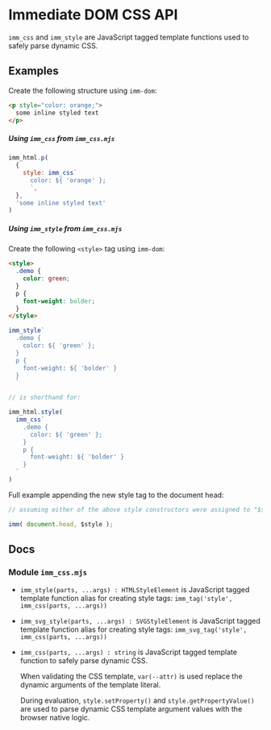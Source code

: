 # Immediate DOM CSS API

`imm_css` and `imm_style` are JavaScript tagged template functions used to safely parse dynamic CSS.

## Examples

Create the following structure using `imm-dom`:

```html
<p style="color: orange;">
  some inline styled text
</p>
```

##### Using `imm_css` from `imm_css.mjs`

```javascript
imm_html.p(
  {
    style: imm_css`
      color: ${ 'orange' };
      `,
  },
  'some inline styled text'
)
```


##### Using `imm_style` from `imm_css.mjs`

Create the following `<style>` tag using `imm-dom`:

```html
<style>
  .demo {
    color: green;
  }
  p {
    font-weight: bolder;
  }
</style>
```

```javascript
imm_style`
  .demo {
    color: ${ 'green' };
  }
  p {
    font-weight: ${ 'bolder' }
  }
  `

// is shorthand for:

imm_html.style(
  imm_css`
    .demo {
      color: ${ 'green' };
    }
    p {
      font-weight: ${ 'bolder' }
    }
  `
)
```

Full example appending the new style tag to the document head:

```javascript
// assuming either of the above style constructors were assigned to "$style"

imm( document.head, $style );
```

## Docs

### Module `imm_css.mjs`

- `imm_style(parts, ...args) : HTMLStyleElement` is JavaScript tagged
  template function alias for creating style tags: `imm_tag('style',
  imm_css(parts, ...args))`

- `imm_svg_style(parts, ...args) : SVGStyleElement` is JavaScript tagged
  template function alias for creating style tags: `imm_svg_tag('style',
  imm_css(parts, ...args))`

- `imm_css(parts, ...args) : string` is JavaScript tagged template function to
  safely parse dynamic CSS. 

  When validating the CSS template, `var(--attr)` is used replace the dynamic
  arguments of the template literal.

  During evaluation, `style.setProperty()` and `style.getPropertyValue()` are
  used to parse dynamic CSS template argument values with the browser native
  logic.

